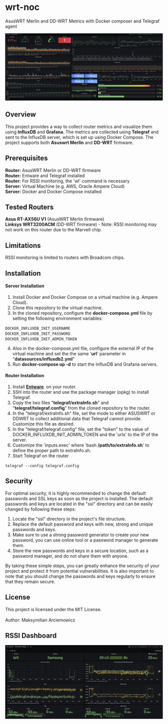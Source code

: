 # wrt-noc
AsusWRT Merlin and DD-WRT Metrics with Docker composer and Telegraf agent

![Screenshot](screenshots/noc_Dashboard.png)

## Overview
This project provides a way to collect router metrics and visualize them using **InfluxDB** and **Grafana**. The metrics are collected using **Telegraf** and sent to the InfluxDB server, which is set up using Docker Compose. The project supports both **Asuswrt Merlin** and **DD-WRT** firmware.

## Prerequisites
**Router:** AsusWRT Merlin or DD-WRT firmware<br />
**Router:** Entware and Telegraf installed<br />
**Router:** For RSSI monitoring, the 'wl' command is necessary<br />
**Server:** Virtual Machine (e.g. AWS, Oracle Ampere Cloud)<br />
**Server:** Docker and Docker Compose installed<br />

## Tested Routers
**Asus RT-AX56U V1** (AsusWRT Merlin firmware)<br />
**Linksys WRT3200ACM** (DD-WRT firmware) - Note: RSSI monitoring may not work on this router due to the Marvell chip.<br />

## Limitations
RSSI monitoring is limited to routers with Broadcom chips.

## Installation
#### Server Installation
1. Install Docker and Docker Compose on a virtual machine (e.g. Ampere Cloud).
2. Clone this repository to the virtual machine.
3. In the cloned repository, configure the **docker-compose.yml** file by setting the following environment variables:

``DOCKER_INFLUXDB_INIT_USERNAME``<br />
``DOCKER_INFLUXDB_INIT_PASSWORD``<br />
``DOCKER_INFLUXDB_INIT_ADMIN_TOKEN``<br />

4. Also in the docker-compose.yml file, configure the external IP of the virtual machine and set the the same '**url**' parameter in "**datasources/influxdb2.yml**"
5. Run **docker-compose up -d** to start the InfluxDB and Grafana servers.

#### Router Installation
1. Install **[Entware](https://github.com/Entware/Entware)**. on your router.
2. SSH into the router and use the package manager (opkg) to install Telegraf.
3. Copy the two files "**telegraf/extraInfo.sh**" and "**telegraf/telegraf.config**" from the cloned repository to the router.
4. In the "telegraf/extraInfo.sh" file, set the mode to either ASUSWRT or DDWRT to collect additional data that Telegraf cannot provide. Customize this file as desired.
5. In the "telegraf/telegraf.config" file, set the "token" to the value of DOCKER_INFLUXDB_INIT_ADMIN_TOKEN and the 'urls' to the IP of the server.
6. Customize the 'inputs.exec' where 'bash **/path/to/extraInfo.sh**' to define the proper path to extraInfo.sh.
7. Start Telegraf on the router

``telegraf --config telegraf.config``

## Security
For optimal security, it is highly recommended to change the default passwords and SSL keys as soon as the project is installed. The default passwords and keys are located in the "ssl" directory and can be easily changed by following these steps:

1. Locate the "ssl" directory in the project's file structure.
2. Replace the default password and keys with new, strong and unique passwords and keys.
3. Make sure to use a strong password generator to create your new password, you can use online tool or a password manager to generate them.
4. Store the new passwords and keys in a secure location, such as a password manager, and do not share them with anyone.

By taking these simple steps, you can greatly enhance the security of your project and protect it from potential vulnerabilities. It is also important to note that you should change the passwords and keys regularly to ensure that they remain secure.

## License
This project is licensed under the MIT License.<br />
<br />
Author: Maksymilian Arciemowicz<br />

## RSSI Dashboard
![Screenshot](screenshots/clients_Dashboard.png)
